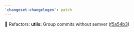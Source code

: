 ```yaml
---
'changeset-changelogen': patch
---
```


💅 Refactors: **utils:** Group commits without semver ([f5a54b3](https://github.com/SettingDust/changeset-changelogen/commit/f5a54b3))
